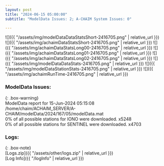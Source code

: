 ```yaml
---
layout: post
title: "2024-06-15 05:00:00"
subtitle: "ModelData Issues: 2; A-CHAIM System Issues: 0"

---
```


![]({{ "/assets/img/modelDataDataStatsShort-2416705.png" | relative_url }})
![]({{ "/assets/img/achaimDataStatsShort-2416705.png" | relative_url }})
![]({{ "/assets/img/achaimDataStatsLong00-2416705.png" | relative_url }})
![]({{ "/assets/img/achaimDataStatsLong01-2416705.png" | relative_url }})
![]({{ "/assets/img/achaimDataStatsLong02-2416705.png" | relative_url }})
![]({{ "/assets/img/modelDataDataStats-2416705.png" | relative_url }})
![]({{ "/assets/img/modelDataStationStats-2416705.png" | relative_url }})
![]({{ "/assets/img/achaimRunTime-2416705.png" | relative_url }})


### ModelData Issues:  
  
{: .box-warning}  
 ModelData report for 15-Jun-2024 05:15:08   
 /home/chaim/ACHAIM_SERVER/A-CHAIM/modelData/2024/167/05/modelData.mat   
 0% of all possible stations for IONO were downloaded. x5248   
 0% of all possible stations for SENTINEL were downloaded. x4703   
  


### Logs:  
  
{: .box-note}  
[Logs.zip]({{ "/assets/other/logs.zip" | relative_url }})  
[Log Info]({{ "/logInfo" | relative_url }})  
